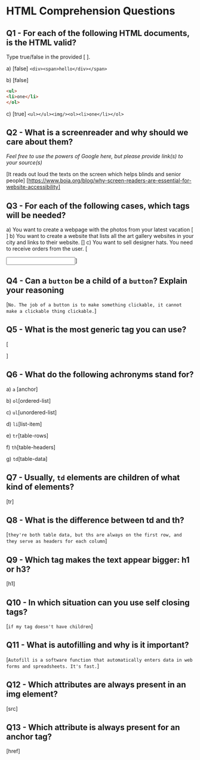 # HTML Comprehension Questions

## Q1 - For each of the following HTML documents, is the HTML valid?

Type true/false in the provided [ ].

a) [false] `<div><span>hello</div></span>`

b) [false]

```html
<ul>
<li>one</li>
</ol>
```

c) [true] `<ul></ul><img/><ol><li>one</li></ol>`

## Q2 - What is a screenreader and why should we care about them?

_Feel free to use the powers of Google here, but please provide link(s) to your source(s)_

[It reads out loud the texts on the screen which helps blinds and senior people]
[https://www.boia.org/blog/why-screen-readers-are-essential-for-website-accessibility]

## Q3 - For each of the following cases, which tags will be needed?

a) You want to create a webpage with the photos from your latest vacation
[<img/>]
b) You want to create a website that lists all the art gallery websites in your city and links to their website.
[<a></a>]
c) You want to sell designer hats. You need to receive orders from the user.
[<form><label><input></form>]
## Q4 - Can a `button` be a child of a `button`? Explain your reasoning
[`No. The job of a button is to make something clickable, it cannot make a clickable thing clickable.`]
## Q5 - What is the most generic tag you can use?
[<div></div>]
## Q6 - What do the following achronyms stand for?

a) `a` [anchor]

b) `ol`[ordered-list]

c) `ul`[unordered-list]

d) `li`[list-item]

e) `tr`[table-rows]

f) `th`[table-headers]

g) `td`[table-data]

## Q7 - Usually, `td` elements are children of what kind of elements?
[tr]
## Q8 - What is the difference between td and th?
[`they're both table data, but ths are always on the first row, and they serve as headers for each column`]
## Q9 - Which tag makes the text appear bigger: h1 or h3?
[h1]
## Q10 - In which situation can you use self closing tags?
[`if my tag doesn't have children`]
## Q11 - What is autofilling and why is it important?
[`Autofill is a software function that automatically enters data in web forms and spreadsheets. It's fast.`]
## Q12 - Which attributes are always present in an img element?
[src]
## Q13 - Which attribute is always present for an anchor tag?
[href]